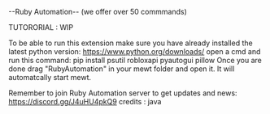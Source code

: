 --Ruby Automation-- (we offer over 50 commmands)

TUTORORIAL : WIP

To be able to run this extension make sure you have already installed the latest python version: https://www.python.org/downloads/ open a cmd and run this command: pip install psutil robloxapi pyautogui pillow Once you are done drag "RubyAutomation" in your mewt folder and open it. It will automatcally start mewt.

Remember to join Ruby Automation server to get updates and news: https://discord.gg/J4uHU4pkQ9
credits : java

